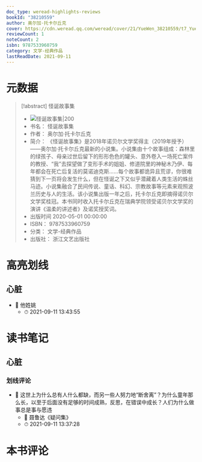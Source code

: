 ```yaml
---
doc_type: weread-highlights-reviews
bookId: "38210559"
author: 奥尔加·托卡尔丘克
cover: https://cdn.weread.qq.com/weread/cover/21/YueWen_38210559/t7_YueWen_38210559.jpg
reviewCount: 1
noteCount: 2
isbn: 9787533960759
category: 文学-经典作品
lastReadDate: 2021-09-11
---
```

# 元数据
> [!abstract] 怪诞故事集
> - ![ 怪诞故事集|200](https://cdn.weread.qq.com/weread/cover/21/YueWen_38210559/t7_YueWen_38210559.jpg)
> - 书名： 怪诞故事集
> - 作者： 奥尔加·托卡尔丘克
> - 简介： 《怪诞故事集》是2018年诺贝尔文学奖得主（2019年授予）——奥尔加·托卡尔丘克最新的小说集。小说集由十个故事组成：森林里的绿孩子、母亲过世后留下的形形色色的罐头、意外卷入一场死亡案件的教授、“我”去探望做了变形手术的姐姐、修道院里的神秘木乃伊、每年都会在死亡后复活的莫诺迪克斯……每个故事都诡异且荒谬，你很难猜到下一页将会发生什么，但在怪诞之下又似乎潜藏着人类生活的蛛丝马迹。小说集融合了民间传说、童话、科幻、宗教故事等元素来观照波兰历史与人的生活。该小说集出版一年之后，托卡尔丘克即摘得诺贝尔文学奖桂冠。本书同时收入托卡尔丘克在瑞典学院领受诺贝尔文学奖的演讲《温柔的讲述者》及诺奖授奖词。
> - 出版时间 2020-05-01 00:00:00
> - ISBN： 9787533960759
> - 分类： 文学-经典作品
> - 出版社： 浙江文艺出版社

# 高亮划线

## 心脏

 

- 📌 他姓姚 
    - ⏱ 2021-09-11 13:43:55 
# 读书笔记

## 心脏

### 划线评论
- 📌 这世上为什么总有人什么都缺，而另一些人努力地“断舍离”？为什么童年那么长，以至于后面没有足够的时间成熟，反思，在错误中成长？人们为什么做事总是事与愿违 
    - 💭 聂鲁达《疑问集》
    - ⏱ 2021-09-11 13:37:28
   
# 本书评论
